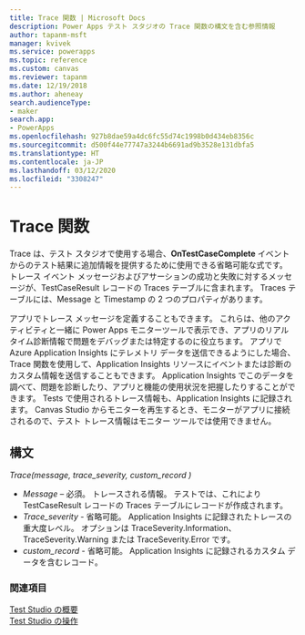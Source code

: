 ```yaml
---
title: Trace 関数 | Microsoft Docs
description: Power Apps テスト スタジオの Trace 関数の構文を含む参照情報
author: tapanm-msft
manager: kvivek
ms.service: powerapps
ms.topic: reference
ms.custom: canvas
ms.reviewer: tapanm
ms.date: 12/19/2018
ms.author: aheneay
search.audienceType:
- maker
search.app:
- PowerApps
ms.openlocfilehash: 927b8dae59a4dc6fc55d74c1998b0d434eb8356c
ms.sourcegitcommit: d500f44e77747a3244b6691ad9b3528e131dbfa5
ms.translationtype: HT
ms.contentlocale: ja-JP
ms.lasthandoff: 03/12/2020
ms.locfileid: "3308247"
---
```

# <a name="trace-function"></a>Trace 関数 

Trace は、テスト スタジオで使用する場合、**OnTestCaseComplete** イベントからのテスト結果に追加情報を提供するために使用できる省略可能な式です。 トレース イベント メッセージおよびアサーションの成功と失敗に対するメッセージが、TestCaseResult レコードの Traces テーブルに含まれます。 Traces テーブルには、Message と Timestamp の 2 つのプロパティがあります。 

アプリでトレース メッセージを定義することもできます。 これらは、他のアクティビティと一緒に Power Apps モニターツールで表示でき、アプリのリアルタイム診断情報で問題をデバッグまたは特定するのに役立ちます。 アプリで Azure Application Insights にテレメトリ データを送信できるようにした場合、Trace 関数を使用して、Application Insights リソースにイベントまたは診断のカスタム情報を送信することもできます。  Application Insights でこのデータを調べて、問題を診断したり、アプリと機能の使用状況を把握したりすることができます。 Tests で使用されるトレース情報も、Application Insights に記録されます。 Canvas Studio からモニターを再生するとき、モニターがアプリに接続されるので、テスト トレース情報はモニター ツールでは使用できません。 

## <a name="syntax"></a>構文

*Trace(message, trace_severity, custom_record )*

- *Message* – 必須。 トレースされる情報。 テストでは、これにより TestCaseResult レコードの Traces テーブルにレコードが作成されます。 
- *Trace_severity* - 省略可能。 Application Insights に記録されたトレースの重大度レベル。 オプションは TraceSeverity.Information、TraceSeverity.Warning または TraceSeverity.Error です。 
- *custom_record* - 省略可能。 Application Insights に記録されるカスタム データを含むレコード。 
  

### <a name="see-also"></a>関連項目

[Test Studio の概要](../test-studio.md) <br>
[Test Studio の操作](../working-with-test-studio.md)
